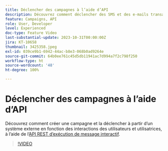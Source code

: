 ```yaml
---
title: Déclencher des campagnes à l’aide d’API
description: Découvrez comment déclencher des SMS et des e-mails transactionnels à partir d’un système externe dans AJO.
feature: Campaigns, API
role: User, Developer
level: Experienced
doc-type: Feature Video
last-substantial-update: 2023-10-31T00:00:00Z
jira: KT-10658
thumbnail: 3425358.jpeg
exl-id: 039ce9b1-6942-44ac-b8e3-068b0ad9264e
source-git-commit: 64b0ee761c45d5db11941ac7d994a7f2c798f250
workflow-type: ht
source-wordcount: '48'
ht-degree: 100%

---
```


# Déclencher des campagnes à l’aide d’API

Découvrez comment créer une campagne et la déclencher à partir d’un système externe en fonction des interactions des utilisateurs et utilisatrices, à l’aide de l’[API REST d’exécution de message interactif](https://developer.adobe.com/journey-optimizer-apis/references/messaging/#tag/execution).

>[!VIDEO](https://video.tv.adobe.com/v/3425358/?learn=on)
